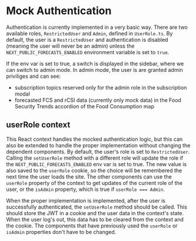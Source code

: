 # Mock Authentication

Authentication is currently implemented in a very basic way. There are two available roles, `RestrictedUser` and `Admin`, defined in `UserRole.ts`. By default, the user is a `RestrictedUser` and authentication is disabled (meaning the user will never be an admin) unless the `NEXT_PUBLIC_FORECASTS_ENABLED` environment variable is set to `true`.

If the env var is set to true, a switch is displayed in the sidebar, where we can switch to admin mode. In admin mode, the user is are granted admin priviliges and can see:
- subscription topics reserved only for the admin role in the subscription modal
- forecasted FCS and rCSI data (currently only mock data) in the Food Security Trends accordion of the Food Consumption map

## userRole context

This React context handles the mocked authentication logic, but this can also be extended to handle the proper implementation without changing the dependent components. By default, the user's role is set to `RestrictedUser`. Calling the `setUserRole` method with a different role will update the role if the `NEXT_PUBLIC_FORECASTS_ENABLED` env var is set to true. The new value is also saved to the `userRole` cookie, so the choice will be remembered the next time the user loads the site. The other components can use the `userRole` property of the context to get updates of the current role of the user, or the `isAdmin` property, which is true if `userRole === Admin`.

When the proper implementation is implemented, after the user is successfully authenticated, the `setUserRole` method should be called. This should store the JWT in a cookie and the user data in the context's state. When the user log's out, this data has to be cleared from the context and the cookie. The components that have previously used the `userRole` or `isAdmin` properties don't have to be changed.